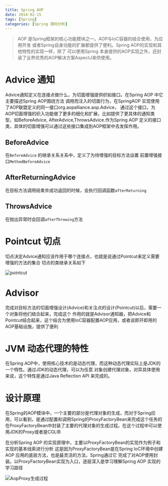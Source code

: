 ```yaml
---
title: Spring AOP
date: 2014-02-15
tags: [Spring]
categories: [Spring 源码分析]
---
```


> AOP 是Spring框架的核心功能模块之一。AOP与IoC容器的结合使用，为应用开发
或者Spring自身功能的扩展都提供了便利。Spring AOP的实现和其他特性的实现一样，除了
可以使用Spring 本身提供的AOP实现之外，还封装了业界优秀的AOP解决方案AspectJ来供使用。

# Advice 通知

Advice通知定义在连接点做什么，为切面增强提供织如接口。在Spring AOP 中它主要描述Spring AOP围绕方法
调用而注入的切面行为，在SpringAOP 实现使用了AOP联盟定义的同一接口org.aopalliance.aop.Advice，
通过这个接口，为AOP切面增强的织入功能做了更多的细化和扩展，比如提供了更具体的通知类型，如BeforeAdvice,
AfterAdvice,ThrowsAdvice.作为Spring AOP 定义的接口类，具体的切面增强可以通过这些接口集成到AOP框架中去发挥作用。

## BeforeAdvice
在`BeforeAdvice` 的继承关系关系中，定义了为待增强的目标方法设置 前置增强接口`MethodBeforeAdvice`

## AfterReturningAdvice
在目标方法调用结束并成功返回的时候，会执行回调函数`afterReturning`

## ThrowsAdvice
在抛出异常时会回调`afterThrowing`方法

# Pointcut 切点
切点决定Advice通知应该作用于哪个连接点，也就是说通过Pointcut来定义需要增强的方法的集合
切点的类继承关系如下

![pointcut](/img/inline/pointcut.png)

# Advisor
完成对目标方法的切面增强设计(Advice)和关注点的设计(Pointcut)以后，需要一个对象将他们结合起来，完成这个
作用的就是Advisor通知器，把Advice和Pointcut结合起来，这个结合为使用IoC容器配置AOP应用，或者说即开即用的AOP基础设施，提供了便利


# JVM 动态代理的特性
在Spring AOP中，使用核心技术的是动态代理，而这种动态代理实际上是JDK的一个特性。通过JDK的动态代理，可以为任意
对象创建代理对象，对弈具体使用来说，这个特性是通过Java Reflection API 来完成的。

# 设计原理
在Spring的AOP模块中，一个主要的部分是代理对象的生成，而对于Spring应用，可以看到，是通过配置和调用Spring的ProxyFactoryBean来完成这个任务的
在ProxyFactoryBean中封装了主要的代理对象的生成过程。在这个过程中可以使用JDK的Proxy或者是CGLIB

在分析Spring AOP 的实现原理中，主要以ProxyFactoryBean的实现作为例子和实现的基本线索进行分析
这是因为ProxyFactoryBean是在Spring IoC环境中创建 AOP 应用的底层方法，也是最灵活的方法，Spring通过它
完成了对AOP使用封装。以ProxyFactoryBean实现为入口，逐层深入是学习理解Spring AOP 实现的学习路径

![AopProxy生成过程](/img/inline/proxyfactorybean.png)